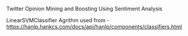 Twitter Opinion Mining and Boosting Using Sentiment Analysis

LinearSVMClassifier Agrithm used from - https://hanlp.hankcs.com/docs/api/hanlp/components/classifiers.html
